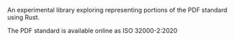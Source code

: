 An experimental library exploring representing portions of the PDF standard using Rust.

The PDF standard is available online as ISO 32000-2:2020
